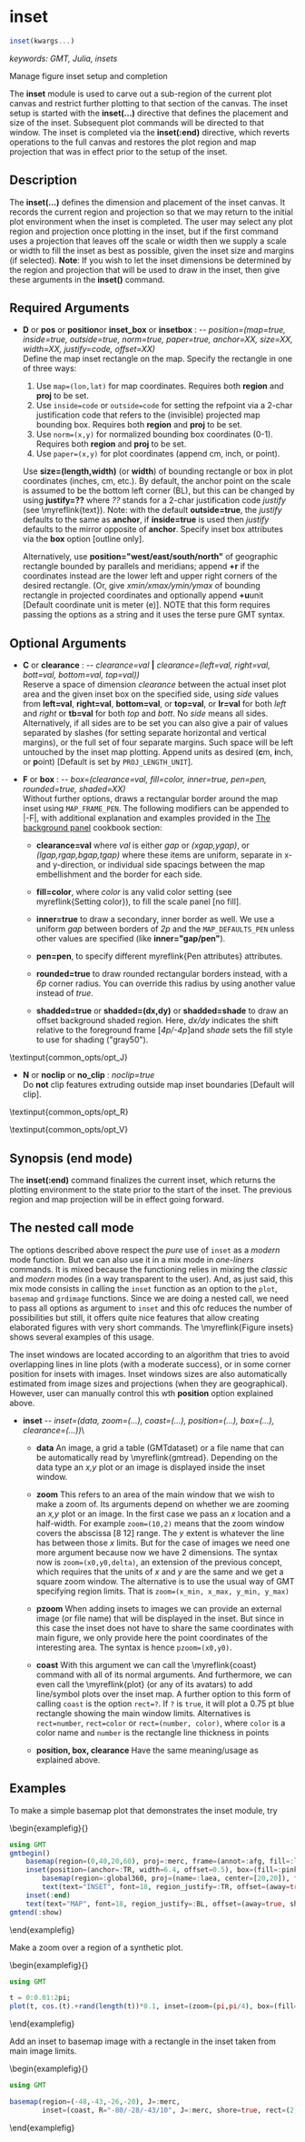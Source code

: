 # inset

```julia
inset(kwargs...)
```

*keywords: GMT, Julia, insets*

Manage figure inset setup and completion

The **inset** module is used to carve out a sub-region of the current plot canvas and
restrict further plotting to that section of the canvas. The inset setup is started with the **inset(...)**
directive that defines the placement and size of the inset. Subsequent plot commands will be directed
to that window. The inset is completed via the **inset(:end)** directive, which reverts operations to the full
canvas and restores the plot region and map projection that was in effect prior to the setup of the inset.


Description
-----------

The **inset(...)** defines the dimension and placement of the inset canvas. It records the current region and
projection so that we may return to the initial plot environment when  the inset is completed. The user may
select any plot region and projection once plotting in the inset, but if the first command uses a projection
that leaves off the scale or width then we supply a scale or width to fill the inset as best as possible, given
the inset size and margins (if selected). **Note**: If you wish to let the inset dimensions be determined by the
region and projection that will be used to draw in the inset, then give these arguments in the **inset()** command.


Required Arguments
------------------

- **D** or **pos**  or **position**or **inset_box** or **insetbox** : -- *position=(map=true, inside=true, outside=true, norm=true, paper=true, anchor=XX, size=XX, width=XX, justify=code, offset=XX)*\
    Define the map inset rectangle on the map. Specify the rectangle in one of three ways:

    1. Use `map=(lon,lat)` for map coordinates. Requires both **region** and **proj** to be set.
    2. Use `inside=code` or `outside=code` for setting the refpoint via a 2-char justification code that refers to
       the (invisible) projected map bounding box. Requires both **region** and **proj** to be set.
    3. Use `norm=(x,y)` for normalized bounding box coordinates (0-1). Requires both **region** and **proj** to be set.
    4. Use `paper=(x,y)` for plot coordinates (append cm, inch, or point).

    Use **size=(length,width)** (or **width**) of bounding rectangle or box in plot coordinates (inches, cm, etc.).
    By default, the anchor point on the scale is assumed to be the bottom left corner (BL), but this can be changed
    by using **justify=??** where *??* stands for a 2-char justification code *justify* (see \myreflink{text}).
    Note: with the default **outside=true**, the *justify* defaults to the same as **anchor**, if **inside=true** is used then *justify* defaults to the mirror opposite of **anchor**. Specify inset box attributes via the **box** option [outline only].

    Alternatively, use **position="west/east/south/north"** of geographic rectangle bounded by parallels and
    meridians; append **+r** if the coordinates instead are the lower left and upper right corners of the desired
    rectangle. (Or, give *xmin/xmax/ymin/ymax* of bounding rectangle in projected coordinates and optionally
    append **+u**unit [Default coordinate unit is meter (e)]. NOTE that this form requires passing the options
    as a string and it uses the terse pure GMT syntax.

Optional Arguments
------------------

- **C** or **clearance** : -- *clearance=val* **|** *clearance=(left=val, right=val, bott=val, bottom=val, top=val))*\
    Reserve a space of dimension *clearance* between the actual inset plot area and the given inset box on the specified
    side, using *side* values from **left=val**, **right=val**, **bottom=val**, or **top=val**, or **lr=val** for both
    *left* and *right* or **tb=val** for both *top* and *bott*. No *side* means all sides. Alternatively, if all sides
    are to be set you can also give a pair of values separated by slashes (for setting separate horizontal and vertical
    margins), or the full set of four separate margins. Such space will be left untouched by the inset map plotting.
    Append units as desired  (**c**m, **i**nch, or **p**oint) [Default is set by `PROJ_LENGTH_UNIT`].

- **F** or **box** : -- *box=(clearance=val, fill=color, inner=true, pen=pen, rounded=true, shaded=XX)*\
    Without further options, draws a rectangular border around the map inset using `MAP_FRAME_PEN`. The following
    modifiers can be appended to |-F|, with additional explanation and examples provided in the
    [The background panel](https://docs.generic-mapping-tools.org/dev/cookbook/features.html#background-panel)
    cookbook section:

    - **clearance=val** where *val* is either *gap* or *(xgap,ygap)*, or *(lgap,rgap,bgap,tgap)* where these items are uniform, separate in x- and y-direction, or individual side spacings between the map embellishment and the border for each side.
    
    - **fill=color**, where *color* is any valid color setting (see myreflink{Setting color}), to fill the scale panel [no fill].
    
    - **inner=true** to draw a secondary, inner border as well. We use a uniform *gap* between borders of *2p* and the `MAP_DEFAULTS_PEN` unless other values are specified (like **inner="gap/pen"**). 
    
    - **pen=pen**, to specify different myreflink{Pen attributes} attributes.
    
    - **rounded=true** to draw rounded rectangular borders instead, with a *6p* corner radius. You can override this radius by using another value instead of *true*.
    
    - **shadded=true** or **shadded=(dx,dy)** or **shadded=shade** to draw an offset background shaded region. Here, *dx/dy* indicates the shift relative to the foreground frame [*4p/-4p*]and *shade* sets the fill style to use for shading ("gray50").

\textinput{common_opts/opt_J}

- **N** or **noclip** or **no\_clip** : *noclip=true*\
    Do **not** clip features extruding outside map inset boundaries [Default will clip].

\textinput{common_opts/opt_R}

\textinput{common_opts/opt_V}

Synopsis (end mode)
-------------------

The **inset(:end)** command finalizes the current inset, which returns the plotting environment to the state
prior to the start of the inset. The previous region and map projection will be in effect going forward.


The nested call mode
--------------------

The options described above respect the _pure_ use of `inset` as a _modern_ mode function. But we can also use it
in a mix mode in _one-liners_ commands. It is mixed because the functioning relies in mixing the _classic_ and
_modern_ modes (in a way transparent to the user). And, as just said, this mix mode consists in calling the `inset`
function as an option to the `plot`, `basemap` and `grdimage` functions. Since we are doing a nested call, we need
to pass all options as argument to `inset` and this ofc reduces the number of possibilities but still, it offers
quite nice features that allow creating elaborated figures with very short commands. The \myreflink{Figure insets}
shows several examples of this usage.

The inset windows are located according to an algorithm that tries to avoid overlapping lines in line plots (with
a moderate success), or in some corner position for insets with images. Inset windows sizes are also automatically
estimated from image sizes and projections (when they are geographical). However, user can manually control this
wth **position** option explained above.

- **inset** -- *inset=(data, zoom=(...), coast=(...), position=(...), box=(...), clearance=(...))*\

    - **data** An image, a grid a table (GMTdataset) or a file name that can be automatically read by
    \myreflink{gmtread}. Depending on the data type an _x,y_ plot or an image is displayed inside the inset window. 

    - **zoom** This refers to an area of the main window that we wish to make a zoom of. Its arguments depend
    on whether we are zooming an _x,y_ plot or an image. In the first case we pass an _x_ location and a half-width.
    For example `zoom=(10,2)` means that the zoom window covers the abscissa [8 12] range. The _y_ extent is whatever
    the line has between those _x_ limits. But for the case of images we need one more argument because now we have 2
    dimensions. The syntax now is `zoom=(x0,y0,delta)`, an extension of the previous concept, which requires that the
    units of _x_ and _y_ are the same and we get a square zoom window. The alternative is to use the usual way of GMT
    specifying region limits. That is `zoom=(x_min, x_max, y_min, y_max)`

    - **pzoom** When adding insets to images we can provide an external image (or file name) that will be displayed
    in the inset. But since in this case the inset does not have to share the same coordinates with main figure, we
    only provide here the point coordinates of the interesting area. The syntax is hence `pzoom=(x0,y0)`.

    - **coast** With this argument we can call the \myreflink{coast} command with all of its normal arguments. And
    furthermore, we can even call the \myreflink{plot} (or any of its avatars) to add line/symbol plots over the
    inset map. A further option to this form of calling `coast` is the option `rect=?`. If `?` is `true`, it will
    plot a 0.75 pt blue rectangle showing the main window limits. Alternatives is `rect=number`, `rect=color` or
    `rect=(number, color)`, where `color` is a color name and `number` is the rectangle line thickness in points

    - **position, box, clearance** Have the same meaning/usage as explained above. 

Examples
--------

To make a simple basemap plot that demonstrates the inset module, try

\begin{examplefig}{}
```julia
using GMT
gmtbegin()
	basemap(region=(0,40,20,60), proj=:merc, frame=(annot=:afg, fill=:lightgreen))
	inset(position=(anchor=:TR, width=6.4, offset=0.5), box=(fill=:pink, pen=0.5), margins=0.6)
		basemap(region=:global360, proj=(name=:laea, center=[20,20]), figsize=5, frame=:afg)
		text(text="INSET", font=18, region_justify=:TR, offset=(away=true, shift=-0.4), noclip=true)
	inset(:end)
	text(text="MAP", font=18, region_justify=:BL, offset=(away=true, shift=0.5))
gmtend(:show)
```
\end{examplefig}

Make a zoom over a region of a synthetic plot.

\begin{examplefig}{}
```julia
using GMT

t = 0:0.01:2pi;
plot(t, cos.(t).+rand(length(t))*0.1, inset=(zoom=(pi,pi/4), box=(fill=:lightblue,)), show=true)
```
\end{examplefig}


Add an inset to basemap image with a rectangle in the inset taken from main image limits.

\begin{examplefig}{}
```julia
using GMT

basemap(region=(-48,-43,-26,-20), J=:merc,
        inset=(coast, R="-80/-28/-43/10", J=:merc, shore=true, rect=(2,:red)), show=true)
```
\end{examplefig}